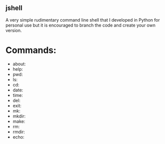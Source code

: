 ## jshell
A very simple rudimentary command line shell that I developed in Python for personal use but it is encouraged to branch the code and create your own version.

# Commands:
+ about: 
+ help: 
+ pwd: 
+ ls: 
+ cd: 
+ date: 
+ time: 
+ del: 
+ exit: 
+ mk: 
+ mkdir: 
+ make: 
+ rm: 
+ rmdir: 
+ echo: 

